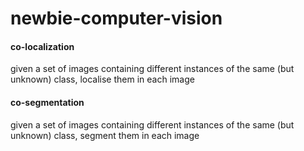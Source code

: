 # newbie-computer-vision

#### co-localization

given a set of images containing different instances of the same (but unknown) class, localise them in each image

#### co-segmentation

given a set of images containing different instances of the same (but unknown) class, segment them in each image
